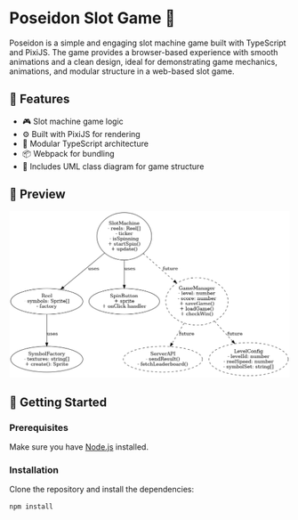 # Poseidon Slot Game 🎰

Poseidon is a simple and engaging slot machine game built with TypeScript and PixiJS. The game provides a browser-based experience with smooth animations and a clean design, ideal for demonstrating game mechanics, animations, and modular structure in a web-based slot game.

## 🧠 Features

- 🎮 Slot machine game logic
- ⚙️ Built with PixiJS for rendering
- 🧩 Modular TypeScript architecture
- 📦 Webpack for bundling
- 📐 Includes UML class diagram for game structure

## 📸 Preview

![Slot Machine Diagram](./slot_machine_class_diagram.png)

## 🚀 Getting Started

### Prerequisites

Make sure you have [Node.js](https://nodejs.org/) installed.

### Installation

Clone the repository and install the dependencies:

```bash
npm install
